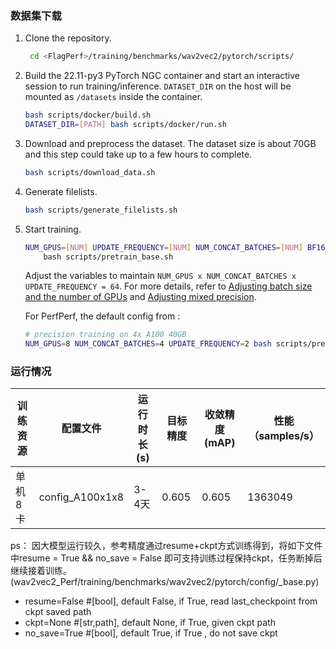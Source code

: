 
### 数据集下载

1. Clone the repository.
   ```bash
    cd <FlagPerf>/training/benchmarks/wav2vec2/pytorch/scripts/
   ```

2.  Build the 22.11-py3 PyTorch NGC container and start an interactive session to run training/inference. `DATASET_DIR` on the host will be mounted as `/datasets` inside the container.
    ```bash
    bash scripts/docker/build.sh
    DATASET_DIR=[PATH] bash scripts/docker/run.sh
    ```

3.  Download and preprocess the dataset. The dataset size is about 70GB and this step could take up to a few hours to complete.
    ```bash
    bash scripts/download_data.sh
    ```

4.  Generate filelists.
    ```bash
    bash scripts/generate_filelists.sh
    ```

5. Start training.
    ```bash
    NUM_GPUS=[NUM] UPDATE_FREQUENCY=[NUM] NUM_CONCAT_BATCHES=[NUM] BF16=[true|false] FP16=[true|false] \
        bash scripts/pretrain_base.sh
    ```
    Adjust the variables to maintain `NUM_GPUS x NUM_CONCAT_BATCHES x UPDATE_FREQUENCY = 64`.
    For more details, refer to [Adjusting batch size and the number of GPUs](#adjusting-batch-size-and-the-number-of-gpus) and [Adjusting mixed precision](#adjusting-mixed-precision).

    For PerfPerf, the default config from :
    ```bash
    # precision training on 4x A100 40GB
    NUM_GPUS=8 NUM_CONCAT_BATCHES=4 UPDATE_FREQUENCY=2 bash scripts/pretrain_base.sh
    ```


### 运行情况
| 训练资源 | 配置文件        | 运行时长(s) | 目标精度 | 收敛精度(mAP) | 性能（samples/s） |
| -------- | --------------- | ----------- | -------- | ------------- | ----------------- |
| 单机8卡  | config_A100x1x8 | 3-4天    | 0.605    | 0.605       | 1363049      |

ps：
因大模型运行较久，参考精度通过resume+ckpt方式训练得到，将如下文件中resume = True && no_save = False 即可支持训练过程保持ckpt，任务断掉后继续接着训练。(wav2vec2_Perf/training/benchmarks/wav2vec2/pytorch/config/_base.py)

* resume=False #[bool], default False, if True, read last_checkpoint from ckpt saved path
* ckpt=None   #[str,path], default None, if True, given ckpt path
* no_save=True #[bool], default True, if True , do not save ckpt